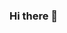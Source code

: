 ### Hi there 👋

<!--
**Dipendra1999/Dipendra1999** is a ✨ _special_ ✨ repository because its `README.md` (this file) appears on your GitHub profile.

Here are some ideas to get you started:

- 🔭 I’m currently working on competetive programming
- 🌱 I’m currently learning web development
- 👯 I’m looking to collaborate on Machine Learning and Artificial Intelligence
- 🤔 I’m looking for help with finding a mentor
- 💬 Ask me about c&c++,all computer science sujects
- 📫 How to reach me: 
- 😄 Pronouns: loyal, hard work
- ⚡ Fun fact: 
-->
